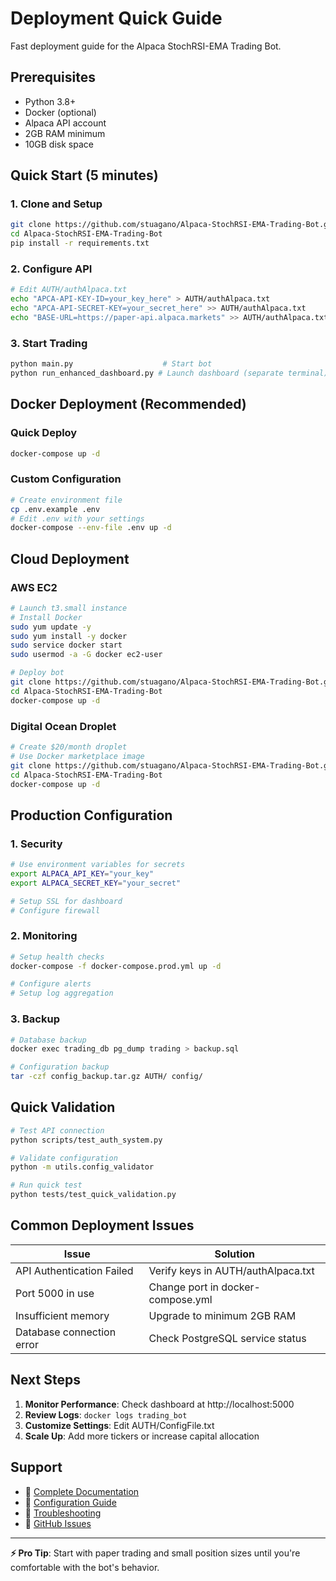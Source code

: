 # Deployment Quick Guide

Fast deployment guide for the Alpaca StochRSI-EMA Trading Bot.

## Prerequisites

- Python 3.8+
- Docker (optional)
- Alpaca API account
- 2GB RAM minimum
- 10GB disk space

## Quick Start (5 minutes)

### 1. Clone and Setup
```bash
git clone https://github.com/stuagano/Alpaca-StochRSI-EMA-Trading-Bot.git
cd Alpaca-StochRSI-EMA-Trading-Bot
pip install -r requirements.txt
```

### 2. Configure API
```bash
# Edit AUTH/authAlpaca.txt
echo "APCA-API-KEY-ID=your_key_here" > AUTH/authAlpaca.txt
echo "APCA-API-SECRET-KEY=your_secret_here" >> AUTH/authAlpaca.txt
echo "BASE-URL=https://paper-api.alpaca.markets" >> AUTH/authAlpaca.txt
```

### 3. Start Trading
```bash
python main.py                    # Start bot
python run_enhanced_dashboard.py # Launch dashboard (separate terminal)
```

## Docker Deployment (Recommended)

### Quick Deploy
```bash
docker-compose up -d
```

### Custom Configuration
```bash
# Create environment file
cp .env.example .env
# Edit .env with your settings
docker-compose --env-file .env up -d
```

## Cloud Deployment

### AWS EC2
```bash
# Launch t3.small instance
# Install Docker
sudo yum update -y
sudo yum install -y docker
sudo service docker start
sudo usermod -a -G docker ec2-user

# Deploy bot
git clone https://github.com/stuagano/Alpaca-StochRSI-EMA-Trading-Bot.git
cd Alpaca-StochRSI-EMA-Trading-Bot
docker-compose up -d
```

### Digital Ocean Droplet
```bash
# Create $20/month droplet
# Use Docker marketplace image
git clone https://github.com/stuagano/Alpaca-StochRSI-EMA-Trading-Bot.git
cd Alpaca-StochRSI-EMA-Trading-Bot
docker-compose up -d
```

## Production Configuration

### 1. Security
```bash
# Use environment variables for secrets
export ALPACA_API_KEY="your_key"
export ALPACA_SECRET_KEY="your_secret"

# Setup SSL for dashboard
# Configure firewall
```

### 2. Monitoring
```bash
# Setup health checks
docker-compose -f docker-compose.prod.yml up -d

# Configure alerts
# Setup log aggregation
```

### 3. Backup
```bash
# Database backup
docker exec trading_db pg_dump trading > backup.sql

# Configuration backup
tar -czf config_backup.tar.gz AUTH/ config/
```

## Quick Validation

```bash
# Test API connection
python scripts/test_auth_system.py

# Validate configuration
python -m utils.config_validator

# Run quick test
python tests/test_quick_validation.py
```

## Common Deployment Issues

| Issue | Solution |
|-------|----------|
| API Authentication Failed | Verify keys in AUTH/authAlpaca.txt |
| Port 5000 in use | Change port in docker-compose.yml |
| Insufficient memory | Upgrade to minimum 2GB RAM |
| Database connection error | Check PostgreSQL service status |

## Next Steps

1. **Monitor Performance**: Check dashboard at http://localhost:5000
2. **Review Logs**: `docker logs trading_bot`
3. **Customize Settings**: Edit AUTH/ConfigFile.txt
4. **Scale Up**: Add more tickers or increase capital allocation

## Support

- 📖 [Complete Documentation](../README.md)
- 🔧 [Configuration Guide](../GUIDES/configuration.md)
- 🐛 [Troubleshooting](../COMMON_ISSUES_AND_FIXES.md)
- 💬 [GitHub Issues](https://github.com/stuagano/Alpaca-StochRSI-EMA-Trading-Bot/issues)

---

**⚡ Pro Tip**: Start with paper trading and small position sizes until you're comfortable with the bot's behavior.